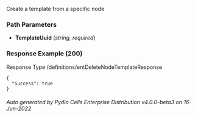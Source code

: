 






 
Create a template from a specific node  


### Path Parameters

 - **TemplateUuid** (_string, required_) 




### Response Example (200)
Response Type /definitions/entDeleteNodeTemplateResponse

```
{
  "Success": true
}
```




###### Auto generated by Pydio Cells Enterprise Distribution v4.0.0-beta3 on 16-Jun-2022
